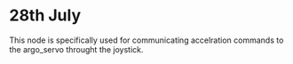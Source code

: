 28th July
=========
This node is specifically used for communicating accelration commands to the argo_servo throught the joystick.

